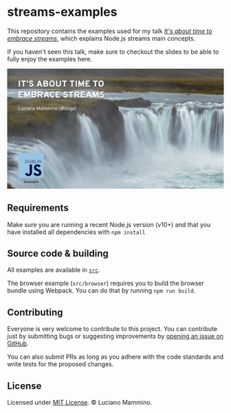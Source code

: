 # streams-examples

This repository contains the examples used for my talk [*It's about time to embrace streams*](https://loige.link/streams-dub),
which explains Node.js streams main concepts.

If you haven't seen this talk, make sure to checkout the slides to be able to fully
enjoy the examples here.

[![It's about time to embrace streams](./images/cover.png)](https://loige.link/streams-dub)

## Requirements

Make sure you are running a recent Node.js version (v10+) and that you have installed
all dependencies with `npm install`

## Source code & building

All examples are available in [`src`](./src).

The browser example (`src/browser`) requires you to build the browser bundle using
Webpack. You can do that by running `npm run build`.

## Contributing

Everyone is very welcome to contribute to this project. You can contribute just by submitting bugs or
suggesting improvements by [opening an issue on GitHub](https://github.com/lmammino/streams-examples/issues).

You can also submit PRs as long as you adhere with the code standards and write tests for the proposed changes.

## License

Licensed under [MIT License](LICENSE). © Luciano Mammino.
